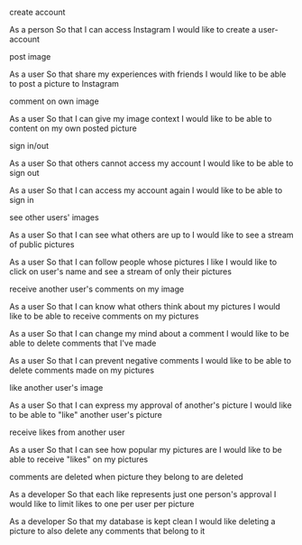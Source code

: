 create account

As a person
So that I can access Instagram
I would like to create a user-account

post image

As a user
So that share my experiences with friends
I would like to be able to post a picture to Instagram

comment on own image

As a user
So that I can give my image context
I would like to be able to content on my own posted picture

sign in/out

As a user
So that others cannot access my account
I would like to be able to sign out

As a user
So that I can access my account again
I would like to be able to sign in

see other users' images

As a user
So that I can see what others are up to
I would like to see a stream of public pictures

As a user
So that I can follow people whose pictures I like
I would like to click on user's name and see a stream of only their pictures

receive another user's comments on my image

As a user
So that I can know what others think about my pictures
I would like to be able to receive comments on my pictures

As a user
So that I can change my mind about a comment
I would like to be able to delete comments that I've made

As a user
So that I can prevent negative comments
I would like to be able to delete comments made on my pictures

like another user's image

As a user
So that I can express my approval of another's picture
I would like to be able to "like" another user's picture

receive likes from another user

As a user
So that I can see how popular my pictures are
I would like to be able to receive "likes" on my pictures

comments are deleted when picture they belong to are deleted

As a developer
So that each like represents just one person's approval
I would like to limit likes to one per user per picture

As a developer
So that my database is kept clean
I would like deleting a picture to also delete any comments that belong to it
